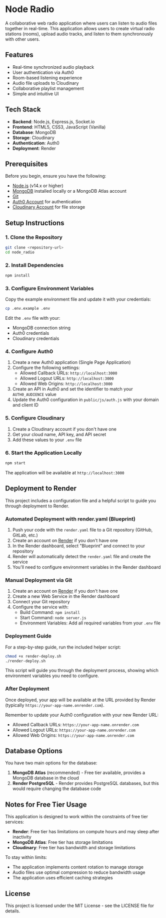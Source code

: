 # Node Radio

A collaborative web radio application where users can listen to audio files together in real-time. This application allows users to create virtual radio stations (rooms), upload audio tracks, and listen to them synchronously with other users.

## Features

- Real-time synchronized audio playback
- User authentication via Auth0
- Room-based listening experience
- Audio file uploads to Cloudinary
- Collaborative playlist management
- Simple and intuitive UI

## Tech Stack

- **Backend**: Node.js, Express.js, Socket.io
- **Frontend**: HTML5, CSS3, JavaScript (Vanilla)
- **Database**: MongoDB
- **Storage**: Cloudinary
- **Authentication**: Auth0
- **Deployment**: Render

## Prerequisites

Before you begin, ensure you have the following:

- [Node.js](https://nodejs.org/) (v14.x or higher)
- [MongoDB](https://www.mongodb.com/try/download/community) installed locally or a MongoDB Atlas account
- [Git](https://git-scm.com/downloads)
- [Auth0 Account](https://auth0.com/) for authentication
- [Cloudinary Account](https://cloudinary.com/) for file storage

## Setup Instructions

### 1. Clone the Repository

```bash
git clone <repository-url>
cd node_radio
```

### 2. Install Dependencies

```bash
npm install
```

### 3. Configure Environment Variables

Copy the example environment file and update it with your credentials:

```bash
cp .env.example .env
```

Edit the `.env` file with your:
- MongoDB connection string
- Auth0 credentials
- Cloudinary credentials

### 4. Configure Auth0

1. Create a new Auth0 application (Single Page Application)
2. Configure the following settings:
   - Allowed Callback URLs: `http://localhost:3000`
   - Allowed Logout URLs: `http://localhost:3000`
   - Allowed Web Origins: `http://localhost:3000`
3. Create an API in Auth0 and set the identifier to match your `AUTH0_AUDIENCE` value
4. Update the Auth0 configuration in `public/js/auth.js` with your domain and client ID

### 5. Configure Cloudinary

1. Create a Cloudinary account if you don't have one
2. Get your cloud name, API key, and API secret
3. Add these values to your `.env` file

### 6. Start the Application Locally

```bash
npm start
```

The application will be available at `http://localhost:3000`

## Deployment to Render

This project includes a configuration file and a helpful script to guide you through deployment to Render.

### Automated Deployment with render.yaml (Blueprint)

1. Push your code with the `render.yaml` file to a Git repository (GitHub, GitLab, etc.)
2. Create an account on [Render](https://render.com) if you don't have one
3. In the Render dashboard, select "Blueprint" and connect to your repository
4. Render will automatically detect the `render.yaml` file and create the service
5. You'll need to configure environment variables in the Render dashboard

### Manual Deployment via Git

1. Create an account on [Render](https://render.com) if you don't have one
2. Create a new Web Service in the Render dashboard
3. Connect your Git repository
4. Configure the service with:
   - Build Command: `npm install`
   - Start Command: `node server.js`
   - Environment Variables: Add all required variables from your `.env` file

### Deployment Guide

For a step-by-step guide, run the included helper script:

```bash
chmod +x render-deploy.sh
./render-deploy.sh
```

This script will guide you through the deployment process, showing which environment variables you need to configure.

### After Deployment

Once deployed, your app will be available at the URL provided by Render (typically `https://your-app-name.onrender.com`).

Remember to update your Auth0 configuration with your new Render URL:
- Allowed Callback URLs: `https://your-app-name.onrender.com`
- Allowed Logout URLs: `https://your-app-name.onrender.com`
- Allowed Web Origins: `https://your-app-name.onrender.com`

## Database Options

You have two main options for the database:

1. **MongoDB Atlas** (recommended) - Free tier available, provides a MongoDB database in the cloud
2. **Render PostgreSQL** - Render provides PostgreSQL databases, but this would require changing the database code

## Notes for Free Tier Usage

This application is designed to work within the constraints of free tier services:

- **Render**: Free tier has limitations on compute hours and may sleep after inactivity
- **MongoDB Atlas**: Free tier has storage limitations
- **Cloudinary**: Free tier has bandwidth and storage limitations

To stay within limits:
- The application implements content rotation to manage storage
- Audio files use optimal compression to reduce bandwidth usage
- The application uses efficient caching strategies

## License

This project is licensed under the MIT License - see the LICENSE file for details. 